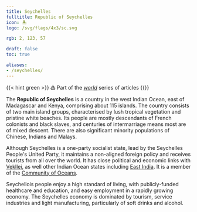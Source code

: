 ```yaml
---
title: Seychelles
fulltitle: Republic of Seychelles
icon: 🏝️
logo: /svg/flags/4x3/sc.svg

rgb: 2, 123, 57

draft: false
toc: true

aliases:
- /seychelles/
---
```

{{< hint green >}}
߷ Part of the *[world](/world/)* series of articles
{{</hint>}}

The **<span class="fi fi-sc"></span> Republic of Seychelles** is a country in the west Indian Ocean, east of Madagascar and Kenya, comprising about 115 islands. The country consists of two main island groups, characterised by lush tropical vegetation and pristine white beaches. Its people are mostly descendants of French colonists and black slaves, and centuries of intermarriage means most are of mixed descent. There are also significant minority populations of Chinese, Indians and Malays.

Although Seychelles is a one-party socialist state, lead by the Seychelles People's United Party, it maintains a non-aligned foreign policy and receives tourists from all over the world. It has close political and economic links with [<span class="fi fi-com"></span> Vekllei](/vekllei/), as well other Indian Ocean states including [<span class="fi fi-ei"></span> East India](/east-india/). It is a member of the  [<span class="fi fi-oceans"></span> Community of Oceans](/oceans-community/).

Seychellois people enjoy a high standard of living, with publicly-funded healthcare and education, and easy employment in a rapidly growing economy. The Seychelles economy is dominated by tourism, service industries and light manufacturing, particularly of soft drinks and alcohol.


